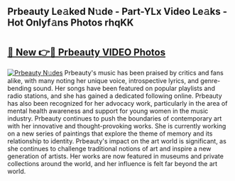 ## Prbeauty Le𝚊ked N𝚞de - Part-YLx Video Le𝚊ks - Hot Onlyf𝚊ns Photos rhqKK

# <h2><a href="http://ab99257.deff.icu/?id=Prbeauty">🔗 New 👉🔴 Prbeauty VIDEO Photos</a></h2>

[![Prbeauty N𝚞des](https://i.imgur.com/rIISA9y.gif)](http://ab99257.deff.icu/?id=Prbeauty)
Prbeauty's music has been praised by critics and fans alike, with many noting her unique voice, introspective lyrics, and genre-bending sound. Her songs have been featured on popular playlists and radio stations, and she has gained a dedicated following online. Prbeauty has also been recognized for her advocacy work, particularly in the area of mental health awareness and support for young women in the music industry. Prbeauty continues to push the boundaries of contemporary art with her innovative and thought-provoking works. She is currently working on a new series of paintings that explore the theme of memory and its relationship to identity. Prbeauty's impact on the art world is significant, as she continues to challenge traditional notions of art and inspire a new generation of artists. Her works are now featured in museums and private collections around the world, and her influence is felt far beyond the art world.
